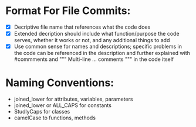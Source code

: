 # Format For File Commits:
 - [X] Decriptive file name that references what the code does
 - [X] Extended decription should include what function/purpose the code serves, whether it works or not, and any additional things to add
 - [X] Use common sense for names and descriptions; specific problems in the code can be referenced in the description and further explained with #commments and """ Multi-line ... comments """ in the code itself
      
# Naming Conventions:
 * joined_lower for attributes, variables, parameters
 * joined_lower or ALL_CAPS for constants
 * StudlyCaps for classes
 * camelCase to functions, methods
